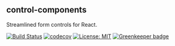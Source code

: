 control-components
--

Streamlined form controls for React.

[![Build Status](https://travis-ci.org/thebearingedge/control-components.svg?branch=master)](https://travis-ci.org/thebearingedge/control-components)
[![codecov](https://codecov.io/gh/thebearingedge/control-components/branch/master/graph/badge.svg)](https://codecov.io/gh/thebearingedge/control-components)
[![License: MIT](https://img.shields.io/badge/License-MIT-yellow.svg)](https://opensource.org/licenses/MIT)
[![Greenkeeper badge](https://badges.greenkeeper.io/thebearingedge/control-components.svg)](https://greenkeeper.io/)
